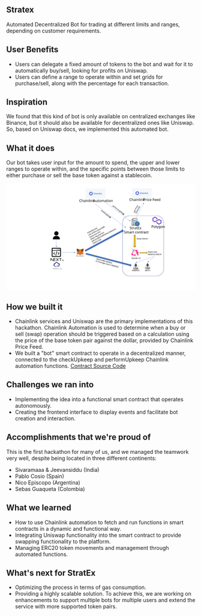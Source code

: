 ## Stratex

Automated Decentralized Bot for trading at different limits and ranges, depending on customer requirements.

## User Benefits

- Users can delegate a fixed amount of tokens to the bot and wait for it to automatically buy/sell, looking for profits on Uniswap.
- Users can define a range to operate within and set grids for purchase/sell, along with the percentage for each transaction.

## Inspiration

We found that this kind of bot is only available on centralized exchanges like Binance, but it should also be available for decentralized ones like Uniswap. So, based on Uniswap docs, we implemented this automated bot.

## What it does

Our bot takes user input for the amount to spend, the upper and lower ranges to operate within, and the specific points between those limits to either purchase or sell the base token against a stablecoin.

![Architecture](./architecture.svg)

## How we built it

- Chainlink services and Uniswap are the primary implementations of this hackathon. Chainlink Automation is used to determine when a buy or sell (swap) operation should be triggered based on a calculation using the price of the base token pair against the dollar, provided by Chainlink Price Feed.
- We built a "bot" smart contract to operate in a decentralized manner, connected to the checkUpkeep and performUpkeep Chainlink automation functions. [Contract Source Code](https://github.com/nicolasepiscopo/stratex/blob/main/backend/contracts/TradeBot.sol)

## Challenges we ran into

- Implementing the idea into a functional smart contract that operates autonomously.
- Creating the frontend interface to display events and facilitate bot creation and interaction.

## Accomplishments that we're proud of

This is the first hackathon for many of us, and we managed the teamwork very well, despite being located in three different continents:

- Sivaramaaa & Jeevansiddu (India)
- Pablo Cosio (Spain)
- Nico Episcopo (Argentina)
- Sebas Guaqueta (Colombia)

## What we learned

- How to use Chainlink automation to fetch and run functions in smart contracts in a dynamic and functional way.
- Integrating Uniswap functionality into the smart contract to provide swapping functionality to the platform.
- Managing ERC20 token movements and management through automated functions.

## What's next for StratEx

- Optimizing the process in terms of gas consumption.
- Providing a highly scalable solution. To achieve this, we are working on enhancements to support multiple bots for multiple users and extend the service with more supported token pairs.
